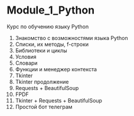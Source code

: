 # Module_1_Python
Курс по обучению языку Python

<ol>
  <li>Знакомство с возможностями языка Python</li>
  <li>Списки, их методы, f-строки</li>
  <li>Библиотеки и циклы</li>
  <li>Условия</li>
  <li>Словари</li>
  <li>Функции и менеджер контекста</li>
  <li>Tkinter</li>
  <li>Tkinter продолжение</li>
  <li>Requests + BeautifulSoup</li>
  <li>FPDF</li>
  <li>Tkinter + Requests + BeautifulSoup</li>
  <li>Простой бот телеграм</li>
</ol>
